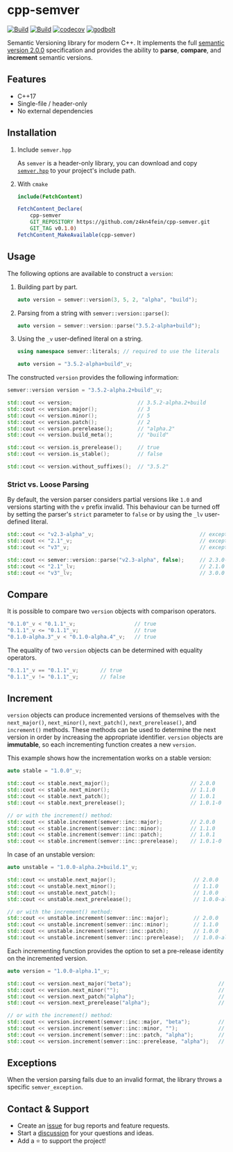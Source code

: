 # cpp-semver

[![Build](https://img.shields.io/github/workflow/status/z4kn4fein/cpp-semver/CPP%20Semver%20CI?logo=GitHub&label=windows%20%2F%20macos%20%2F%20linux)](https://github.com/z4kn4fein/cpp-semver/actions/workflows/ci.yml)
[![Build](https://img.shields.io/github/workflow/status/z4kn4fein/cpp-semver/CPP%20Semver%20Sanitize?logo=GitHub&label=sanitize)](https://github.com/z4kn4fein/cpp-semver/actions/workflows/sanitize.yml)
[![codecov](https://codecov.io/gh/z4kn4fein/cpp-semver/branch/main/graph/badge.svg?token=N3EF1SOX18)](https://codecov.io/gh/z4kn4fein/cpp-semver)
[![godbolt](https://img.shields.io/badge/try-on_godbolt-blue)](https://godbolt.org/z/ad9YYdc91)

Semantic Versioning library for modern C++.
It implements the full [semantic version 2.0.0](https://semver.org/spec/v2.0.0.html) specification and
provides the ability to **parse**, **compare**, and **increment** semantic versions.

## Features
- C++17
- Single-file / header-only
- No external dependencies

## Installation
1. Include `semver.hpp`

   As `semver` is a header-only library, you can download and copy [`semver.hpp`](https://github.com/z4kn4fein/cpp-semver/tree/main/include/semver) 
   to your project's include path.

2. With `cmake`

   ```cmake
   include(FetchContent)
   
   FetchContent_Declare(
       cpp-semver
       GIT_REPOSITORY https://github.com/z4kn4fein/cpp-semver.git
       GIT_TAG v0.1.0)
   FetchContent_MakeAvailable(cpp-semver)
   ```

## Usage
The following options are available to construct a `version`:
1. Building part by part.

   ```cpp
   auto version = semver::version(3, 5, 2, "alpha", "build");
   ```

2. Parsing from a string with `semver::version::parse()`:

   ```cpp
   auto version = semver::version::parse("3.5.2-alpha+build");
   ```

3. Using the `_v` user-defined literal on a string.

   ```cpp
   using namespace semver::literals; // required to use the literals
   
   auto version = "3.5.2-alpha+build"_v;
   ```

The constructed `version` provides the following information:
```cpp
semver::version version = "3.5.2-alpha.2+build"_v;

std::cout << version;                     // 3.5.2-alpha.2+build
std::cout << version.major();             // 3
std::cout << version.minor();             // 5
std::cout << version.patch();             // 2
std::cout << version.prerelease();        // "alpha.2"
std::cout << version.build_meta();        // "build"

std::cout << version.is_prerelease();     // true
std::cout << version.is_stable();         // false

std::cout << version.without_suffixes();  // "3.5.2"
```

### Strict vs. Loose Parsing
By default, the version parser considers partial versions like `1.0` and versions starting with the `v` prefix invalid.
This behaviour can be turned off by setting the parser's `strict` parameter to `false` or by using the `_lv` user-defined literal.
```cpp
std::cout << "v2.3-alpha"_v;                                  // exception
std::cout << "2.1"_v;                                         // exception
std::cout << "v3"_v;                                          // exception

std::cout << semver::version::parse("v2.3-alpha", false);     // 2.3.0-alpha
std::cout << "2.1"_lv;                                        // 2.1.0
std::cout << "v3"_lv;                                         // 3.0.0
```

## Compare

It is possible to compare two `version` objects with comparison operators.
```cpp
"0.1.0"_v < "0.1.1"_v;                   // true
"0.1.1"_v <= "0.1.1"_v;                  // true
"0.1.0-alpha.3"_v < "0.1.0-alpha.4"_v;   // true
```

The equality of two `version` objects can be determined with equality operators.
```cpp
"0.1.1"_v == "0.1.1"_v;       // true
"0.1.1"_v != "0.1.1"_v;       // false
```

## Increment
`version` objects can produce incremented versions of themselves with the `next_major()`,
`next_minor()`, `next_patch()`, `next_prerelease()`, and `increment()` methods.
These methods can be used to determine the next version in order by increasing the appropriate identifier.
`version` objects are **immutable**, so each incrementing function creates a new `version`.

This example shows how the incrementation works on a stable version:
```cpp
auto stable = "1.0.0"_v;

std::cout << stable.next_major();                          // 2.0.0
std::cout << stable.next_minor();                          // 1.1.0
std::cout << stable.next_patch();                          // 1.0.1
std::cout << stable.next_prerelease();                     // 1.0.1-0

// or with the increment() method:
std::cout << stable.increment(semver::inc::major);         // 2.0.0
std::cout << stable.increment(semver::inc::minor);         // 1.1.0
std::cout << stable.increment(semver::inc::patch);         // 1.0.1
std::cout << stable.increment(semver::inc::prerelease);    // 1.0.1-0
```

In case of an unstable version:
```cpp
auto unstable = "1.0.0-alpha.2+build.1"_v;

std::cout << unstable.next_major();                         // 2.0.0
std::cout << unstable.next_minor();                         // 1.1.0
std::cout << unstable.next_patch();                         // 1.0.0
std::cout << unstable.next_prerelease();                    // 1.0.0-alpha.3

// or with the increment() method:
std::cout << unstable.increment(semver::inc::major);        // 2.0.0
std::cout << unstable.increment(semver::inc::minor);        // 1.1.0
std::cout << unstable.increment(semver::inc::patch);        // 1.0.0
std::cout << unstable.increment(semver::inc::prerelease);   // 1.0.0-alpha.3
```

Each incrementing function provides the option to set a pre-release identity on the incremented version.
```cpp
auto version = "1.0.0-alpha.1"_v;

std::cout << version.next_major("beta");                            // 2.0.0-beta
std::cout << version.next_minor("");                                // 1.1.0
std::cout << version.next_patch("alpha");                           // 1.0.1-alpha
std::cout << version.next_prerelease("alpha");                      // 1.0.0-alpha.2

// or with the increment() method:
std::cout << version.increment(semver::inc::major, "beta");         // 2.0.0-beta
std::cout << version.increment(semver::inc::minor, "");             // 1.1.0
std::cout << version.increment(semver::inc::patch, "alpha");        // 1.0.1-alpha
std::cout << version.increment(semver::inc::prerelease, "alpha");   // 1.0.0-alpha.2
```

## Exceptions
When the version parsing fails due to an invalid format, the library throws a specific `semver_exception`.

## Contact & Support
- Create an [issue](https://github.com/z4kn4fein/cpp-semver/issues) for bug reports and feature requests.
- Start a [discussion](https://github.com/z4kn4fein/cpp-semver/discussions) for your questions and ideas.
- Add a ⭐️ to support the project!